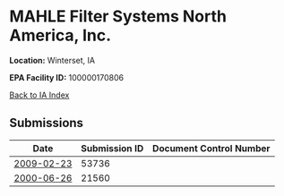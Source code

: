 # MAHLE Filter Systems North America, Inc.

**Location:** Winterset, IA

**EPA Facility ID:** 100000170806

[Back to IA Index](../../index.md)

## Submissions

| Date | Submission ID | Document Control Number |
|------|--------------|-------------------------|
| [2009-02-23](submissions/53736.md) | 53736 |  |
| [2000-06-26](submissions/21560.md) | 21560 |  |
